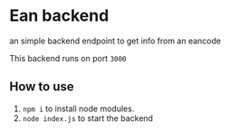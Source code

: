 # Ean backend
 an simple backend endpoint to get info from an eancode
 
 This backend runs on port `3000`

## How to use
1. `npm i` to install node modules.
2. `node index.js` to start the backend

